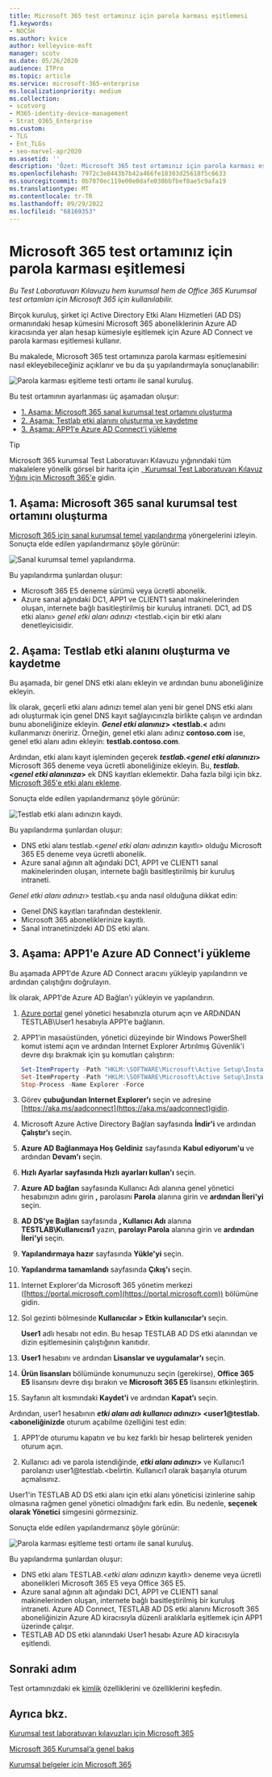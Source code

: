 ```yaml
---
title: Microsoft 365 test ortamınız için parola karması eşitlemesi
f1.keywords:
- NOCSH
ms.author: kvice
author: kelleyvice-msft
manager: scotv
ms.date: 05/26/2020
audience: ITPro
ms.topic: article
ms.service: microsoft-365-enterprise
ms.localizationpriority: medium
ms.collection:
- scotvorg
- M365-identity-device-management
- Strat_O365_Enterprise
ms.custom:
- TLG
- Ent_TLGs
- seo-marvel-apr2020
ms.assetid: ''
description: 'Özet: Microsoft 365 test ortamınız için parola karması eşitlemesini ve oturum açmayı yapılandırın ve gösterin.'
ms.openlocfilehash: 7972c3e8443b7b42a466fe18303d25618f5c6633
ms.sourcegitcommit: 0b7070ec119e00e0dafe030bbfbef0ae5c9afa19
ms.translationtype: MT
ms.contentlocale: tr-TR
ms.lasthandoff: 09/29/2022
ms.locfileid: "68169353"
---
```

# <a name="password-hash-synchronization-for-your-microsoft-365-test-environment"></a>Microsoft 365 test ortamınız için parola karması eşitlemesi

*Bu Test Laboratuvarı Kılavuzu hem kurumsal hem de Office 365 Kurumsal test ortamları için Microsoft 365 için kullanılabilir.*

Birçok kuruluş, şirket içi Active Directory Etki Alanı Hizmetleri (AD DS) ormanındaki hesap kümesini Microsoft 365 aboneliklerinin Azure AD kiracısında yer alan hesap kümesiyle eşitlemek için Azure AD Connect ve parola karması eşitlemesi kullanır. 

Bu makalede, Microsoft 365 test ortamınıza parola karması eşitlemesini nasıl ekleyebileceğiniz açıklanır ve bu da şu yapılandırmayla sonuçlanabilir:
  
![Parola karması eşitleme testi ortamı ile sanal kuruluş.](../media/password-hash-sync-m365-ent-test-environment/Phase3.png)
  
Bu test ortamının ayarlanması üç aşamadan oluşur:
- [1. Aşama: Microsoft 365 sanal kurumsal test ortamını oluşturma](#phase-1-create-the-microsoft-365-simulated-enterprise-test-environment)
- [2. Aşama: Testlab etki alanını oluşturma ve kaydetme](#phase-2-create-and-register-the-testlab-domain)
- [3. Aşama: APP1'e Azure AD Connect'i yükleme](#phase-3-install-azure-ad-connect-on-app1)
    
> [!TIP]
> Microsoft 365 kurumsal Test Laboratuvarı Kılavuzu yığınındaki tüm makalelere yönelik görsel bir harita için [, Kurumsal Test Laboratuvarı Kılavuz Yığını için Microsoft 365'e](../downloads/Microsoft365EnterpriseTLGStack.pdf) gidin.
  
## <a name="phase-1-create-the-microsoft-365-simulated-enterprise-test-environment"></a>1. Aşama: Microsoft 365 sanal kurumsal test ortamını oluşturma

[Microsoft 365 için sanal kurumsal temel yapılandırma](simulated-ent-base-configuration-microsoft-365-enterprise.md) yönergelerini izleyin. Sonuçta elde edilen yapılandırmanız şöyle görünür:
  
![Sanal kurumsal temel yapılandırma.](../media/password-hash-sync-m365-ent-test-environment/Phase1.png)
  
Bu yapılandırma şunlardan oluşur:
  
- Microsoft 365 E5 deneme sürümü veya ücretli abonelik.
- Azure sanal ağındaki DC1, APP1 ve CLIENT1 sanal makinelerinden oluşan, internete bağlı basitleştirilmiş bir kuruluş intraneti. DC1, ad DS etki alanı> *genel etki alanı adınızı* <testlab.<için bir etki alanı denetleyicisidir.

## <a name="phase-2-create-and-register-the-testlab-domain"></a>2. Aşama: Testlab etki alanını oluşturma ve kaydetme

Bu aşamada, bir genel DNS etki alanı ekleyin ve ardından bunu aboneliğinize ekleyin.

İlk olarak, geçerli etki alanı adınızı temel alan yeni bir genel DNS etki alanı adı oluşturmak için genel DNS kayıt sağlayıcınızla birlikte çalışın ve ardından bunu aboneliğinize ekleyin. ***Genel etki alanınız*> <testlab.<** adını kullanmanızı öneririz. Örneğin, genel etki alanı adınız **<span>contoso.com</span>** ise, genel etki alanı adını ekleyin: **<span>testlab.contoso.com</span>**.
  
Ardından, etki alanı kayıt işleminden geçerek ***testlab.<genel etki alanınızı*>** Microsoft 365 deneme veya ücretli aboneliğinize ekleyin. Bu, ***testlab.<genel etki alanınıza*>** ek DNS kayıtları eklemektir. Daha fazla bilgi için bkz. [Microsoft 365'e etki alanı ekleme](../admin/setup/add-domain.md).

Sonuçta elde edilen yapılandırmanız şöyle görünür:
  
![Testlab etki alanı adınızın kaydı.](../media/password-hash-sync-m365-ent-test-environment/Phase2.png)
  
Bu yapılandırma şunlardan oluşur:

- DNS etki alanı testlab.<*genel etki alanı adınızın* kayıtlı> olduğu Microsoft 365 E5 deneme veya ücretli abonelik.
- Azure sanal ağının alt ağındaki DC1, APP1 ve CLIENT1 sanal makinelerinden oluşan, internete bağlı basitleştirilmiş bir kuruluş intraneti.

*Genel etki alanı adınızı*> testlab.<şu anda nasıl olduğuna dikkat edin:

- Genel DNS kayıtları tarafından desteklenir.
- Microsoft 365 aboneliklerinize kayıtlı.
- Sanal intranetinizdeki AD DS etki alanı.
     
## <a name="phase-3-install-azure-ad-connect-on-app1"></a>3. Aşama: APP1'e Azure AD Connect'i yükleme

Bu aşamada APP1'de Azure AD Connect aracını yükleyip yapılandırın ve ardından çalıştığını doğrulayın.
  
İlk olarak, APP1'de Azure AD Bağlan'ı yükleyin ve yapılandırın.

1. [Azure portal](https://portal.azure.com) genel yönetici hesabınızla oturum açın ve ARDıNDAN TESTLAB\\User1 hesabıyla APP1'e bağlanın.
    
2. APP1'in masaüstünden, yönetici düzeyinde bir Windows PowerShell komut istemi açın ve ardından Internet Explorer Artırılmış Güvenlik'i devre dışı bırakmak için şu komutları çalıştırın:
    
   ```powershell
   Set-ItemProperty -Path "HKLM:\SOFTWARE\Microsoft\Active Setup\Installed Components\{A509B1A7-37EF-4b3f-8CFC-4F3A74704073}" -Name "IsInstalled" -Value 0
   Set-ItemProperty -Path "HKLM:\SOFTWARE\Microsoft\Active Setup\Installed Components\{A509B1A8-37EF-4b3f-8CFC-4F3A74704073}" -Name "IsInstalled" -Value 0
   Stop-Process -Name Explorer -Force
   ```

3. Görev **çubuğundan Internet Explorer'ı** seçin ve adresine [https://aka.ms/aadconnect](https://aka.ms/aadconnect)gidin.
    
4. Microsoft Azure Active Directory Bağlan sayfasında **İndir'i** ve ardından **Çalıştır'ı** seçin.
    
5. **Azure AD Bağlanmaya Hoş Geldiniz** sayfasında **Kabul ediyorum'u** ve ardından **Devam'ı** seçin.
    
6. **Hızlı Ayarlar sayfasında Hızlı** **ayarları kullan'ı** seçin.
    
7. **Azure AD bağlan** sayfasında Kullanıcı Adı alanına genel yönetici hesabınızın adını girin **,** parolasını **Parola** alanına girin ve **ardından İleri'yi** seçin.
    
8. **AD DS'ye Bağlan** sayfasında **, Kullanıcı Adı** alanına **TESTLAB\\Kullanıcısı1** yazın, **parolayı Parola** alanına girin ve **ardından İleri'yi** seçin.
    
9. **Yapılandırmaya hazır** sayfasında **Yükle'yi** seçin.
    
10. **Yapılandırma tamamlandı** sayfasında **Çıkış'ı** seçin.
    
11. Internet Explorer'da Microsoft 365 yönetim merkezi ([https://portal.microsoft.com](https://portal.microsoft.com)) bölümüne gidin.
    
12. Sol gezinti bölmesinde **Kullanıcılar > Etkin kullanıcılar'ı** seçin.
    
    **User1** adlı hesabı not edin. Bu hesap TESTLAB AD DS etki alanından ve dizin eşitlemesinin çalıştığının kanıtıdır.
    
13. **User1** hesabını ve ardından **Lisanslar ve uygulamalar'ı** seçin.
    
14. **Ürün lisansları** bölümünde konumunuzu seçin (gerekirse), **Office 365 E5** lisansını devre dışı bırakın ve **Microsoft 365 E5** lisansını etkinleştirin. 

15. Sayfanın alt kısmındaki **Kaydet'i** ve ardından **Kapat'ı** seçin.
    
Ardından, user1 hesabının ***etki alanı adı kullanıcı adınızı*> <user1@testlab.<aboneliğinizde** oturum açabilme özelliğini test edin:

1. APP1'de oturumu kapatın ve bu kez farklı bir hesap belirterek yeniden oturum açın.

2. Kullanıcı adı ve parola istendiğinde, ***etki alanı adınızı*>** ve Kullanıcı1 parolanızı user1@testlab.<belirtin. Kullanıcı1 olarak başarıyla oturum açmalısınız.
 
User1'in TESTLAB AD DS etki alanı için etki alanı yöneticisi izinlerine sahip olmasına rağmen genel yönetici olmadığını fark edin. Bu nedenle, **seçenek olarak Yönetici** simgesini görmezsiniz. 

Sonuçta elde edilen yapılandırmanız şöyle görünür:

![Parola karması eşitleme testi ortamı ile sanal kuruluş.](../media/password-hash-sync-m365-ent-test-environment/Phase3.png)

Bu yapılandırma şunlardan oluşur: 
  
- DNS etki alanı TESTLAB.<*etki alanı adınızın* kayıtlı> deneme veya ücretli abonelikleri Microsoft 365 E5 veya Office 365 E5.
- Azure sanal ağının alt ağındaki DC1, APP1 ve CLIENT1 sanal makinelerinden oluşan, internete bağlı basitleştirilmiş bir kuruluş intraneti. Azure AD Connect, TESTLAB AD DS etki alanını Microsoft 365 aboneliğinizin Azure AD kiracısıyla düzenli aralıklarla eşitlemek için APP1 üzerinde çalışır.
- TESTLAB AD DS etki alanındaki User1 hesabı Azure AD kiracısıyla eşitlendi.

## <a name="next-step"></a>Sonraki adım

Test ortamınızdaki ek [kimlik](m365-enterprise-test-lab-guides.md#identity) özelliklerini ve özelliklerini keşfedin.

## <a name="see-also"></a>Ayrıca bkz.

[Kurumsal test laboratuvarı kılavuzları için Microsoft 365](m365-enterprise-test-lab-guides.md)

[Microsoft 365 Kurumsal’a genel bakış](microsoft-365-overview.md)

[Kurumsal belgeler için Microsoft 365](/microsoft-365-enterprise/)